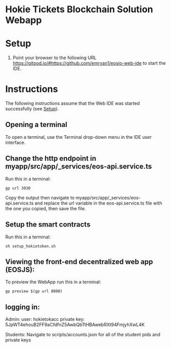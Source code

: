 # Hokie Tickets Blockchain Solution Webapp
# Setup
1. Point your browser to the following URL https://gitpod.io/#https://github.com/emryan1/eosio-web-ide to start the IDE. 

# Instructions

The following instructions assume that the Web IDE was started successfully (see [Setup](#setup)).

## Opening a terminal

To open a terminal, use the Terminal drop-down menu in the IDE user interface.

## Change the http endpoint in myapp/src/app/\_services/eos-api.service.ts
Run this in a terminal:
```
gp url 3030
```
Copy the output then navigate to myapp/src/app/\_services/eos-api.service.ts and replace the url variable in the eos-api.service.ts file with the one you copied, then save the file.

## Setup the smart contracts
Run this in a terminal:

```
sh setup_hokietoken.sh
```


## Viewing the front-end decentralized web app (EOSJS):
To preview the WebApp run this in a terminal:

```
gp preview $(gp url 8000)

```

## logging in:
Admin:
user: hokietokacc
private key: 5JpWT4ehouB2FF9aCfdfnZ5AwbQbTtHBAwebRXt94FmjyhXwL4K

Students:
Navigate to scripts/accounts.json for all of the student pids and private keys

